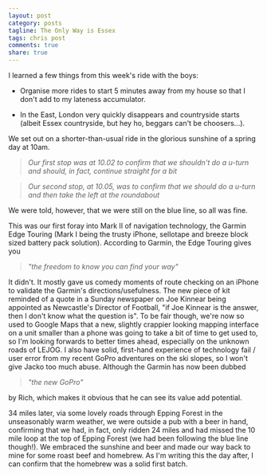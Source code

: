 ```yaml
---
layout: post
category: posts
tagline: The Only Way is Essex
tags: chris post
comments: true
share: true
---
```

I learned a few things from this week's ride with the boys:


+ Organise more rides to start 5 minutes away from
my house so that I don't add to my lateness accumulator.

+  In the East, London very quickly disappears and
countryside starts (albeit Essex countryside, but hey ho, beggars can't be
choosers...).


We set out on a shorter-than-usual ride in the glorious
sunshine of a spring day at 10am.


> *Our first stop was at 10.02 to confirm that we shouldn't
do a u-turn and should, in fact, continue straight for a bit*


> *Our second stop, at 10.05, was to confirm that we
should do a u-turn and then take the left at the roundabout*


We were told, however, that we were still on the blue line,
so all was fine.


This was our first foray into Mark II of navigation
technology, the Garmin Edge Touring (Mark I being the trusty iPhone, sellotape
and breeze block sized battery pack solution). 
According to Garmin, the Edge Touring gives you


> *"the freedom to know you can find your way"*


It didn't.  It mostly
gave us comedy moments of route checking on an iPhone to validate the Garmin's
directions/usefulness.  The new piece of
kit reminded of a quote in a Sunday newspaper on Joe Kinnear being appointed as
Newcastle's Director of Football, "if Joe Kinnear is the answer, then I don't
know what the question is".  To be fair
though, we're now so used to Google Maps that a new, slightly crappier looking
mapping interface on a unit smaller than a phone was going to take a bit of
time to get used to, so I'm looking forwards to better times ahead, especially
on the unknown roads of LEJOG.  I also
have solid, first-hand experience of technology fail / user error from my
recent GoPro adventures on the ski slopes, so I won't give Jacko too much
abuse.  Although the Garmin has now been
dubbed


> *"the new GoPro"*


by Rich, which makes it obvious that he can see its value
add potential.


34 miles later, via some lovely roads through Epping Forest
in the unseasonably warm weather, we were outside a pub with a beer in hand,
confirming that we had, in fact, only ridden 24 miles and had missed the 10
mile loop at the top of Epping Forest (we had been following the blue line
though!).  We embraced the sunshine and beer
and made our way back to mine for some roast beef and homebrew.  As I'm writing this the day after, I can
confirm that the homebrew was a solid first batch. 		 	   		  

